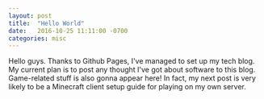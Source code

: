 ```yaml
---
layout: post
title:  "Hello World"
date:   2016-10-25 11:11:00 -0700
categories: misc
---
```

Hello guys. Thanks to Github Pages, I've managed to set up my tech blog. My current plan is to post any thought I've got about software to this blog. Game-related stuff is also gonna appear here! In fact, my next post is very likely to be a Minecraft client setup guide for playing on my own server.
